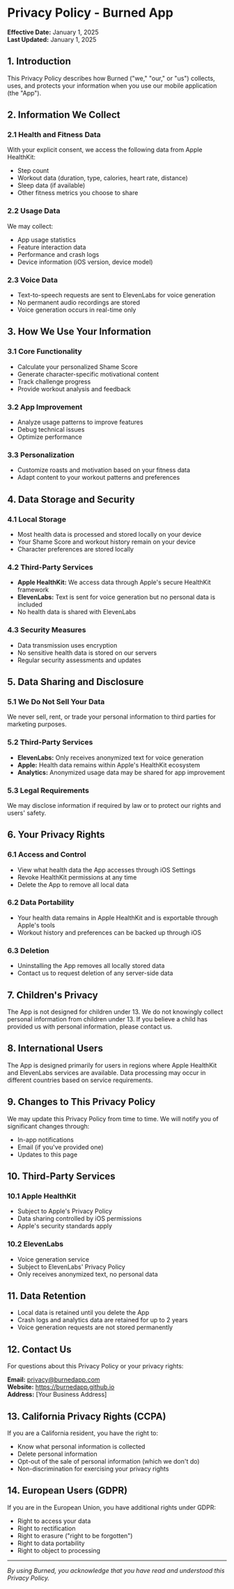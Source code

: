 # Privacy Policy - Burned App

**Effective Date:** January 1, 2025  
**Last Updated:** January 1, 2025

## 1. Introduction

This Privacy Policy describes how Burned ("we," "our," or "us") collects, uses, and protects your information when you use our mobile application (the "App").

## 2. Information We Collect

### 2.1 Health and Fitness Data
With your explicit consent, we access the following data from Apple HealthKit:
- Step count
- Workout data (duration, type, calories, heart rate, distance)
- Sleep data (if available)
- Other fitness metrics you choose to share

### 2.2 Usage Data
We may collect:
- App usage statistics
- Feature interaction data
- Performance and crash logs
- Device information (iOS version, device model)

### 2.3 Voice Data
- Text-to-speech requests are sent to ElevenLabs for voice generation
- No permanent audio recordings are stored
- Voice generation occurs in real-time only

## 3. How We Use Your Information

### 3.1 Core Functionality
- Calculate your personalized Shame Score
- Generate character-specific motivational content
- Track challenge progress
- Provide workout analysis and feedback

### 3.2 App Improvement
- Analyze usage patterns to improve features
- Debug technical issues
- Optimize performance

### 3.3 Personalization
- Customize roasts and motivation based on your fitness data
- Adapt content to your workout patterns and preferences

## 4. Data Storage and Security

### 4.1 Local Storage
- Most health data is processed and stored locally on your device
- Your Shame Score and workout history remain on your device
- Character preferences are stored locally

### 4.2 Third-Party Services
- **Apple HealthKit:** We access data through Apple's secure HealthKit framework
- **ElevenLabs:** Text is sent for voice generation but no personal data is included
- No health data is shared with ElevenLabs

### 4.3 Security Measures
- Data transmission uses encryption
- No sensitive health data is stored on our servers
- Regular security assessments and updates

## 5. Data Sharing and Disclosure

### 5.1 We Do Not Sell Your Data
We never sell, rent, or trade your personal information to third parties for marketing purposes.

### 5.2 Third-Party Services
- **ElevenLabs:** Only receives anonymized text for voice generation
- **Apple:** Health data remains within Apple's HealthKit ecosystem
- **Analytics:** Anonymized usage data may be shared for app improvement

### 5.3 Legal Requirements
We may disclose information if required by law or to protect our rights and users' safety.

## 6. Your Privacy Rights

### 6.1 Access and Control
- View what health data the App accesses through iOS Settings
- Revoke HealthKit permissions at any time
- Delete the App to remove all local data

### 6.2 Data Portability
- Your health data remains in Apple HealthKit and is exportable through Apple's tools
- Workout history and preferences can be backed up through iOS

### 6.3 Deletion
- Uninstalling the App removes all locally stored data
- Contact us to request deletion of any server-side data

## 7. Children's Privacy

The App is not designed for children under 13. We do not knowingly collect personal information from children under 13. If you believe a child has provided us with personal information, please contact us.

## 8. International Users

The App is designed primarily for users in regions where Apple HealthKit and ElevenLabs services are available. Data processing may occur in different countries based on service requirements.

## 9. Changes to This Privacy Policy

We may update this Privacy Policy from time to time. We will notify you of significant changes through:
- In-app notifications
- Email (if you've provided one)
- Updates to this page

## 10. Third-Party Services

### 10.1 Apple HealthKit
- Subject to Apple's Privacy Policy
- Data sharing controlled by iOS permissions
- Apple's security standards apply

### 10.2 ElevenLabs
- Voice generation service
- Subject to ElevenLabs' Privacy Policy
- Only receives anonymized text, no personal data

## 11. Data Retention

- Local data is retained until you delete the App
- Crash logs and analytics data are retained for up to 2 years
- Voice generation requests are not stored permanently

## 12. Contact Us

For questions about this Privacy Policy or your privacy rights:

**Email:** privacy@burnedapp.com  
**Website:** https://burnedapp.github.io  
**Address:** [Your Business Address]

## 13. California Privacy Rights (CCPA)

If you are a California resident, you have the right to:
- Know what personal information is collected
- Delete personal information
- Opt-out of the sale of personal information (which we don't do)
- Non-discrimination for exercising your privacy rights

## 14. European Users (GDPR)

If you are in the European Union, you have additional rights under GDPR:
- Right to access your data
- Right to rectification
- Right to erasure ("right to be forgotten")
- Right to data portability
- Right to object to processing

---

*By using Burned, you acknowledge that you have read and understood this Privacy Policy.*